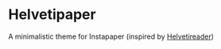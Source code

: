 Helvetipaper
============

A minimalistic theme for Instapaper (inspired by [Helvetireader](http://www.helvetireader.com/))

